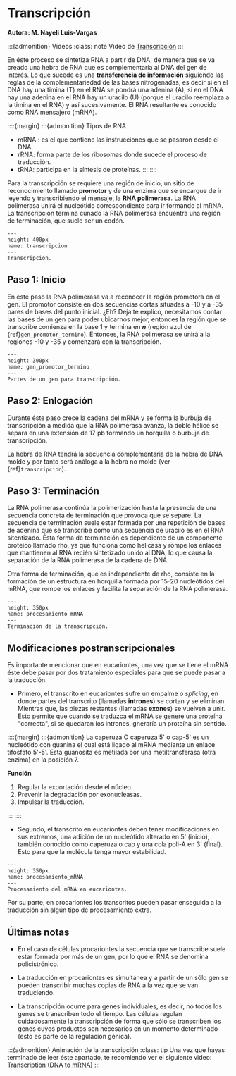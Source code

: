 # Transcripción
**Autora: M. Nayeli Luis-Vargas**

:::{admonition} Videos
:class: note
Video de <a href = "https://drive.google.com/file/d/1A5i7Rw0umtPWqKhPLeG5A1kkLgFhEe5y/view?usp=sharing"> Transcripción</a>
:::


En éste proceso se sintetiza RNA a partir de DNA, de manera que se va creado una hebra de RNA que es complementaria al DNA del gen de interés. Lo que sucede es una **transferencia de información** siguiendo las reglas de la complementariedad de las bases nitrogenadas, es decir si en el DNA hay una timina (T) en el RNA se pondrá una adenina (A), si en el DNA hay una adenina en el RNA hay un uracilo (U) (porque el uracilo reemplaza a la timina en el RNA) y así sucesivamente. El RNA resultante es conocido como RNA mensajero (mRNA).

::::{margin}
:::{admonition} Tipos de RNA
* mRNA : es el que contiene las instrucciones que se pasaron desde el DNA.
* rRNA: forma parte de los ribosomas donde sucede el proceso de traducción.
* tRNA: participa en la síntesis de proteínas.
:::
::::

Para la transcripción se requiere una región de inicio, un sitio de reconocimiento llamado **promotor** y de una enzima que se encargue de ir leyendo y transcribiendo el mensaje, la **RNA polimerasa**. La RNA polimerasa unirá el nucleótido correspondiente para ir formando al mRNA. La transcripción termina cunado la RNA polimerasa encuentra una región de terminación, que suele ser un codón.


```{figure} ../img/transcripcion.png
---
height: 400px
name: transcripcion
---
Transcripción.
```

## Paso 1: Inicio

En este paso la RNA polimerasa va a reconocer la región promotora en el gen. El promotor consiste en dos secuencias cortas situadas a -10 y a -35 pares de bases del punto inicial. ¿Eh? Deja te explico, necesitamos contar las bases de un gen para poder ubicarnos mejor, entonces la región que se transcribe comienza en la base 1 y termina en ***n*** (región azul de {ref}`gen_promotor_termino`). Entonces, la RNA polimerasa se unirá a la regiones -10 y -35 y comenzará con la transcripción.

```{figure} ../img/gen_promotor_termino.png
---
height: 300px
name: gen_promotor_termino
---
Partes de un gen para transcripción.
```

## Paso 2: Enlogación
Durante éste paso crece la cadena del mRNA y se forma la burbuja de transcripción a medida que la RNA polimerasa avanza, la doble hélice se separa en una extensión de 17 pb formando un horquilla o burbuja de transcripción.

La hebra de RNA tendrá la secuencia complementaria de la hebra de DNA molde y por tanto será análoga a la hebra no molde (ver {ref}`transcripcion`).

## Paso 3: Terminación

La RNA polimerasa continúa la polimerización hasta la presencia de una secuencia concreta de terminación que provoca que se separe. La secuencia de terminación suele estar formada por una repetición de bases de adenina que se transcribe como una secuencia de uracilo es en el RNA sitentizado. Ésta forma de terminación es dependiente de un componente proteíco llamado rho, ya que funciona como helicasa y rompe los enlaces que mantienen al RNA recién sintetizado unido al DNA, lo que causa la separación de la RNA polimerasa de la cadena de DNA.

Otra forma de terminación, que es independiente de rho, consiste en la formación de un estructura en horquilla formada por 15-20 nucleótidos del mRNA, que rompe los enlaces y facilita la separación de la RNA polimerasa.

```{figure} ../img/paso3_transcripcion.png
---
height: 350px
name: procesamiento_mRNA
---
Terminación de la transcripción.
```

## Modificaciones postranscripcionales

Es importante mencionar que en eucariontes, una vez que se tiene el mRNA éste debe pasar por dos tratamiento especiales para que se puede pasar a la traducción.

* Primero, el transcrito en eucariontes sufre un empalme o *splicing*, en donde partes del transcrito (llamadas **intrones**) se cortan y se eliminan. Mientras que, las piezas restantes (llamadas **exones**) se vuelven a unir. Esto permite que cuando se traduzca el mRNA se genere una proteína "correcta", si se quedaran los intrones, gneraría un proteína sin sentido.

::::{margin}
:::{admonition} La caperuza
O caperuza 5' o cap-5' es un nucleótido con guanina el cual está ligado al mRNA mediante un enlace tifosfato 5'-5'. Esta guanosita es metilada por una metiltransferasa (otra enzima) en la posición 7.

**Función**

1. Regular la exportación desde el núcleo. 
2. Prevenir la degradación por exonucleasas. 
3. Impulsar la traducción. 

:::
::::

* Segundo, el transcrito en eucariontes deben tener modificaciones en sus extremos, una adición de un nucleótido alterado en 5' (inicio), también conocido como caperuza o cap y una cola poli-A en 3' (final). Esto para que la molécula tenga mayor estabilidad.

```{figure} ../img/procesamiento_mRNA.png
---
height: 350px
name: procesamiento_mRNA
---
Procesamiento del mRNA en eucariontes.
```

Por su parte, en procariontes los transcritos pueden pasar enseguida a la traducción sin algún tipo de procesamiento extra.

## Últimas notas

* En el caso de células procariontes la secuencia que se transcribe suele estar formada por más de un gen, por lo que el RNA se denomina policistrónico.

* La traducción en procariontes es simultánea y a partir de un sólo gen se pueden transcribir muchas copias de RNA a la vez que se van traduciendo.

* La transcripción ocurre para genes individuales, es decir, no todos los genes se transcriben todo el tiempo. Las células regulan cuidadosamente la transcripción de forma que sólo se transcriben los genes cuyos productos son necesarios en un momento determinado (esto es parte de la regulación génica).

:::{admonition} Animación de la transcripción
:class: tip
Una vez que hayas terminado de leer éste apartado, te recomiendo ver el siguiente video: <a href = "https://www.youtube.com/watch?v=_Zyb8bpGMR0">Transcription (DNA to mRNA) </a>
:::

